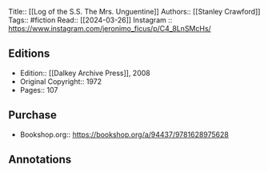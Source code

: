 Title:: [[Log of the S.S. The Mrs. Unguentine]]
Authors:: [[Stanley Crawford]]
Tags:: #fiction 
Read:: [[2024-03-26]]
Instagram :: https://www.instagram.com/jeronimo_ficus/p/C4_8LnSMcHs/


## Editions
- Edition:: [[Dalkey Archive Press]], 2008
- Original Copyright:: 1972
- Pages:: 107

## Purchase
* Bookshop.org:: https://bookshop.org/a/94437/9781628975628
## Annotations
